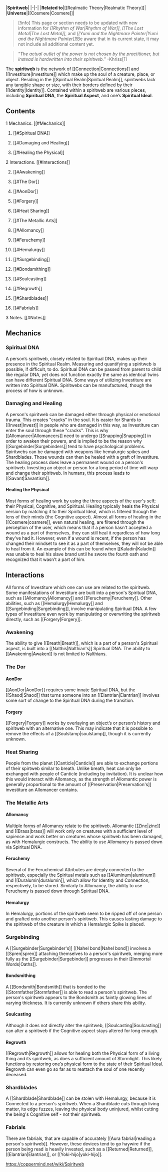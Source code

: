 |**Spiritweb**|
|-|-|
|**Related to**|[[Realmatic Theory\|Realmatic Theory]]|
|**Universe**|[[Cosmere\|Cosmere]]|

> [!info] This page or section needs to be updated with new information for *[[Rhythm of War\|Rhythm of War]]*, *[[The Lost Metal\|The Lost Metal]]*, and *[[Yumi and the Nightmare Painter\|Yumi and the Nightmare Painter]]*!Be aware that in its current state, it may not include all additional content yet.

>“*The actual outlet of the power is not chosen by the practitioner, but instead is hardwritten into their spiritweb.*”
\-Khriss[1]


The **spiritweb** is the network of [[Connection\|Connections]] and [[Investiture\|Investiture]] which make up the soul of a creature, place, or object. Residing in the [[Spiritual Realm\|Spiritual Realm]], spiritwebs lack any tangible shape or size, with their borders defined by their [[Identity\|Identity]]. Contained within a spiritweb are various pieces, including **Spiritual DNA**, the **Spiritual Aspect**, and one’s **Spiritual Ideal**.

## Contents

1 Mechanics. [[#Mechanics]] 

1. [[#Spiritual DNA]] 
1. [[#Damaging and Healing]] 

1. [[#Healing the Physical]] 




2 Interactions. [[#Interactions]] 

2. [[#Awakening]] 
2. [[#The Dor]] 

2. [[#AonDor]] 
2. [[#Forgery]] 


2. [[#Heat Sharing]] 
2. [[#The Metallic Arts]] 

2. [[#Allomancy]] 
2. [[#Feruchemy]] 
2. [[#Hemalurgy]] 


2. [[#Surgebinding]] 

2. [[#Bondsmithing]] 
2. [[#Soulcasting]] 
2. [[#Regrowth]] 


2. [[#Shardblades]] 
2. [[#Fabrials]] 


3 Notes. [[#Notes]] 


## Mechanics
### Spiritual DNA
A person’s spiritweb, closely related to Spiritual DNA, makes up their presence in the Spiritual Realm. Measuring and quantifying a spiritweb is possible, if difficult, to do. Spiritual DNA can be passed from parent to child like regular DNA, yet does not function exactly the same as identical twins can have different Spiritual DNA. Some ways of utilizing Investiture are written into Spiritual DNA. Spiritwebs can be manufactured, though the process of how is unknown.

### Damaging and Healing
A person's spiritweb can be damaged either through physical or emotional trauma. This creates "cracks" in the soul. It is easier for Shards to [[Invest\|Invest]] in people who are damaged in this way, as Investiture can enter the soul through these "cracks". This is why [[Allomancer\|Allomancers]] need to undergo [[Snapping\|Snapping]] in order to awaken their powers, and is implied to be the reason why [[Surgebinder\|Surgebinders]] tend to have psychological problems. Spiritwebs can be damaged with weapons like hemalurgic spikes and Shardblades. Those wounds can then be healed with a graft of Investiture. The healing process does leave a permanent wound on a person's spiritweb. Investing an object or person for a long period of time will warp and change their spiritweb. In humans, this process leads to [[Savant\|Savantism]].

#### Healing the Physical
Most forms of healing work by using the three aspects of the user's self; their Physical, Cognitive, and Spiritual. Healing typically heals the Physical version by matching it to their Spiritual Ideal, which is filtered through the lens of their minds (the Cognitive aspect). Almost all forms of healing in the [[Cosmere\|cosmere]], even natural healing, are filtered through the perception of the user,  which means that if a person hasn't accepted a wound as a part of themselves, they can still heal it regardless of how long they've had it. However, even if a wound is recent, if the person has changed their mindset to see it as a part of themselves, they will not be able to heal from it. An example of this can be found when [[Kaladin\|Kaladin]] was unable to heal his slave brand until he swore the fourth oath and recognized that it wasn't a part of him.

## Interactions
All forms of Investiture which one can use are related to the spiritweb. Some manifestations of Investiture are built into a person's Spiritual DNA, such as [[Allomancy\|Allomancy]] and [[Feruchemy\|Feruchemy]]. Other abilities, such as [[Hemalurgy\|Hemalurgy]] and [[Surgebinding\|Surgebinding]], involve manipulating Spiritual DNA. A few types of Investiture even work by manipulating or overwriting the spiritweb directly, such as [[Forgery\|Forgery]].

### Awakening
The ability to give [[Breath\|Breath]], which is a part of a person's Spiritual aspect, is built into a [[Nalthis\|Nalthian's]] Spiritual DNA. The ability to [[Awakening\|Awaken]] is not limited to Nalthians.

### The Dor
#### AonDor
[[AonDor\|AonDor]] requires some innate Spiritual DNA, but the [[Shaod\|Shaod]] that turns someone into an [[Elantrian\|Elantrian]] involves some sort of change to the Spiritual DNA during the transition.

#### Forgery
[[Forgery\|Forgery]] works by overlaying an object’s or person’s history and spiritweb with an alternative one. This may indicate that it is possible to remove the effects of a [[Soulstamp\|soulstamp]], though it is currently unknown.

### Heat Sharing
People from the planet [[Canticle\|Canticle]] are able to exchange portions of their spirtweb similar to breath. Unlike breath, heat can only be exchanged with people of Canticle (including by invitation). It is unclear how this would interact with Allomancy, as the strength of Allomantic power is generally proportional to the amount of [[Preservation\|Preservation's]] investiture an Allomancer contains.

### The Metallic Arts
#### Allomancy
Multiple forms of Allomancy relate to the spiritweb. Allomantic [[Zinc\|zinc]] and [[Brass\|brass]] will work only on creatures with a sufficient level of sapience and work better on creatures whose spiritweb has been damaged, as with Hemalurgic constructs. The ability to use Allomancy is passed down via Spiritual DNA.

#### Feruchemy
Several of the Feruchemical Attributes are deeply connected to the spiritweb, especially the Spiritual metals such as [[Aluminum\|aluminum]] and [[Duralumin\|duralumin]], which allow for Identity and Connection, respectively, to be stored. Similarly to Allomancy, the ability to use Feruchemy is passed down through Spiritual DNA.

#### Hemalurgy
In Hemalurgy, portions of the spiritweb seem to be ripped off of one person and grafted onto another person's spiritweb. This causes lasting damage to the spiritweb of the creature in which a Hemalurgic Spike is placed.

### Surgebinding
A [[Surgebinder\|Surgebinder's]] [[Nahel bond\|Nahel bond]] involves a [[Spren\|spren]] attaching themselves to a person's spiritweb, merging more fully as the [[Surgebinder\|Surgebinder]] progresses in their [[Immortal Words\|Oaths]].

#### Bondsmithing
A [[Bondsmith\|Bondsmith]] that is bonded to the [[Stormfather\|Stormfather]] is able to read a person's spiritweb. The person's spiritweb appears to the Bondsmith as faintly glowing lines of varying thickness. It is currently unknown if others share this ability.

#### Soulcasting
Although it does not directly alter the spiritweb, [[Soulcasting\|Soulcasting]] can alter a spiritweb if the Cognitive aspect stays altered for long enough.

#### Regrowth
[[Regrowth\|Regrowth]] allows for healing both the Physical form of a living thing and its spiritweb, as does a sufficient amount of Stormlight. This likely functions by restoring one’s physical form to the state of their Spiritual Ideal. Regrowth can even go so far as to reattach the soul of one recently deceased.

### Shardblades
A [[Shardblade\|Shardblade]] can be stolen with Hemalurgy, because it is Connected to a person's spiritweb. When a Shardblade cuts through living matter, its edge fuzzes, leaving the physical body uninjured, whilst cutting the being's Cognitive self - not their spiritweb.

### Fabrials
There are fabrials, that are capable of accurately [[Aura fabrial\|reading a person's spiritweb]]. However, these devices tend to go haywire if the person being read is heavily Invested, such as a [[Returned\|Returned]], [[Elantrian\|Elantrian]], or [[Yoki-hijo\|yoki-hijo]].



https://coppermind.net/wiki/Spiritweb